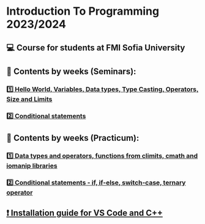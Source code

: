 # Introduction To Programming 2023/2024
## :computer: Course for students at FMI Sofia University

## :pushpin: Contents by weeks (Seminars):
### [:one: Hello World, Variables, Data types, Type Casting, Operators, Size and Limits](https://github.com/KrashM/Introduction_To_Programming/tree/main/Seminars/Week%2001) 
### [:two: Conditional statements](https://github.com/KrashM/Introduction_To_Programming/tree/main/Seminars/Week%2002) 

## :pushpin: Contents by weeks (Practicum):
### [:one: Data types and operators, functions from climits, cmath and iomanip libraries](https://github.com/KrashM/Introduction_To_Programming/tree/main/Practicum/Week%2001) 
### [:two: Conditional statements - if, if-else, switch-case, ternary operator](https://github.com/KrashM/Introduction_To_Programming/tree/main/Practicum/Week%2002) 

## [:exclamation: Installation guide for VS Code and C++](https://github.com/KrashM/Introduction_To_Programming/blob/main/Utils/InstallationGuide.md) 